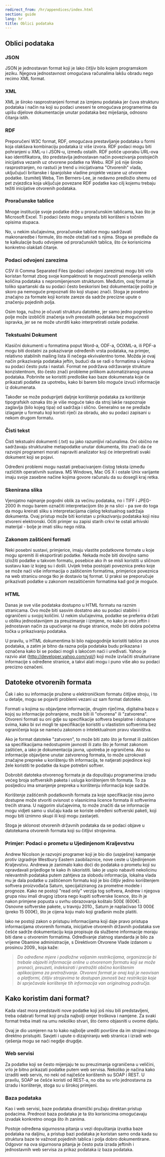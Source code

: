 ```yaml
---
redirect_from: /hr/appendices/index.html
section: guide
lang: hr
title: Oblici podataka
---
```


## Oblici podataka

### JSON

JSON je jednostavan format koji je lako čitljiv bilo kojem programskom jeziku. Njegova jednostavnost omogućava računalima lakšu obradu nego recimo XML format.

### XML

XML je široko rasprostranjeni format za izmjenu podataka jer čuva strukturu podataka i način na koji su podaci uneseni te omogućava programerima da upišu dijelove dokumentacije unutar podataka bez miješanja, odnosno čitanja istih.

### RDF

Preporučeni W3C format, RDF, omogućava prestavljanje podataka u formi koja olakšava kombinaciju podataka iz više izvora. RDF podaci mogu biti pohranjeni u XML-u i JSON-u, između ostalih. RDF potiče uporabu URL-ova kao identifikatora, što predstavlja jednostavan način povezivanja postojećih inicijativa vezanih uz otvorene podatke na Webu. RDF još nije široko rasprostranjen, no rastući je trend u inicijativama "Otvorenih" vlada, uključujući britanske i španjolske vladine projekte vezane uz otvorene podatke. Izumitelj Weba, Tim Berners-Lee, je nedavno predložio shemu od pet zvjezdica koja uključuje povezane RDF podatke kao cilj kojemu trebaju težiti inicijative otvorenih podataka.

### Proračunske tablice

Mnoge institucije svoje podatke drže u proračunskim tablicama, kao što je Microsoft Excel. Ti podaci često mogu smjesta biti korišteni s točnim opisima stupaca.

No, u nekim slučajevima, proračunske tablice mogu sadržavati makronaredbe i formule, što može otežati rad s njima. Stoga se predlaže da te kalkulacije budu odvojene od proračunskih tablica, što će korisnicima konkretno olakšati čitanje.

### Podaci odvojeni zarezima

CSV ili Comma Separated Files (podaci odvojeni zarezima) mogu biti vrlo koristan format zbog svoje kompaktnosti te mogućnosti prenošenja velikih količina podataka s nepromijenjenom strukturom. Međutim, ovaj format je toliko spartanski da su podaci često beskorisni bez dokumentacije pošto je skoro pa nemoguće prepoznati što koji stupac znači. Stoga je posebno značajno za formate koji koriste zareze da sadrže precizne upute o značenju pojedinih polja.

Osim toga, nužno je očuvati strukturu datoteke, jer samo jedno pogrešno polje može izobličiti značenja svih preostalih podataka bez mogućnosti ispravka, jer se ne može utvrditi kako interpretirati ostale podatke.

### Tekstualni Dokument

Klasični dokumenti u formatima poput Word-a, ODF-a, OOXML-a, ili PDF-a mogu biti dostatni za pokazivanje određenih vrsta podataka, na primjer, relativno stabilnih mailing lista ili nečega ekvivalentno tome. Možda je ovaj način prikazivanja podataka jeftin, budući da se radi o formatima u kojima su podaci često puta i nastali. Format ne podržava održavanje strukture konzistentnom, što često znači probleme prilikom automatiziranog unosa podataka. Pobrinite se koristiti predloške kao baze dokumenata koje će prikazati podatke za upotrebu, kako bi barem bilo moguće izvući informacije iz dokumenata.

Također se može poduprijeti daljnje korištenje podataka za korištenje tipografskih oznaka što je više moguće tako da stroj lakše raspoznaje zaglavlja (bilo kojeg tipa) od sadržaja i slično. Generalno se ne predlaže izlaganje u formatu koji koristi riječi za obradu, ako su podaci zapisani u nekom drugom formatu.

### Čisti tekst

Čisti tekstualni dokumenti (.txt) su jako razumljivi računalima. Oni obično ne sadržavaju strukturalne metapodatke unutar dokumenta, što znači da će razvojni programeri morati napraviti analizator koji će interpretirati svaki dokument koji se pojavi.

Određeni problemi mogu nastati prebacivanjem čistog teksta između različitih operativnih sustava. MS Windows, Mac OS X i ostale Unix varijante imaju svoje zasebne načine kojima govore računalu da su dosegli kraj retka.

### Skenirana slika

Vjerojatno najmanje pogodni oblik za većinu podataka, no i TIFF i JPEG-2000 ih mogu barem označiti interpretacijom što je na slici - pa sve do toga da mogu kreirati sliku s interpretacijama cijelog tekstualnog sadržaja dokumenta. Ovaj pristup može biti koristan u prikazivanju podataka koji nisu stvoreni elektronski. Očiti primjer su zapisi starih crkvi te ostali arhivski materijal - bolje je imati sliku nego ništa.

### Zakonom zaštićeni formati

Neki posebni sustavi, primjerice, imaju vlastite podatkovne formate u koje mogu spremiti ili eksportirati podatke. Nekada može biti dovoljno samo izložiti podatke u takvom formatu, posebice ako ih se misli koristiti u sličnom sustavu kao iz kojeg su i došli. Uvijek treba postojati poveznica preko koje se može naći više informacija o zaštićenim formatima, primjerice poveznica na web stranicu onoga tko je dostavio taj format. U praksi se preporučuje prikazivati podatke u zakonom nezaštićenim formatima kad god je moguće.

### HTML

Danas je sve više podataka dostupno u HTML formatu na raznim stranicama. Ovo može biti sasvim dostatno ako su podaci stabilni i ograničeni u svojoj količini. U nekim slučajevima, podatke se preferira držati u obliku jednostavnijem za preuzimanje i izmjene, no kako je ovo jeftin i jednostavan način za upućivanje na druge stranice, može biti dobra početna točka u prikazivanju podataka.

U pravilu, u HTML dokumentima bi bilo najpogodnije koristiti tablice za unos podataka, a zatim je bitno da razna polja podataka budu prikazana i označena kako bi se podaci mogli s lakoćom naći i uređivati. Yahoo je razvio alat (<http://developer.yahoo.com/yql/>) koji može izvlačiti strukturirane informacije s određene stranice, a takvi alati mogu i puno više ako su podaci precizno označeni.

## Datoteke otvorenih formata

Čak i ako su informacije pružene u elektroničkom formatu čitljive stroju, i to u detalje, mogu se pojaviti problemi vezani uz sam format datoteke.

Formati u kojima su objavljene informacije, drugim riječima, digitalna baza u kojoj su informacije pohranjene, može biti ili "otvorena" ili "zatvorena". Otvoreni formati su oni gdje su specifikacije softvera besplatne i dostupne svima, kako bi svi mogli te specifikacije koristiti u vlastistim softverima bez ograničenja koja se nameću zakonom o intelektualnom pravu vlasništva.

Ako je format datoteke "zatvoren", to može biti zato što je format ili zaštićen sa specifikacijama nedostupnim javnosti ili zato što je format zakonom zaštićen, a iako je dokumentacija javna, upotreba je ograničena. Ako su informacije objavljene unutar zatvorenog formata, to može uzrokovati značajne prepreke u korištenju tih informacija, te natjerati pojedince koji žele koristiti te podatke da kupe potrebni softver.

Dobrobit datoteka otvorenog formata je da dopuštaju programerima izradu većeg broja softverskih paketa i usluga korištenjem tih formata. To za posljedicu ima smanjenje prepreka u korištenju informacija koje sadrže.

Korištenje zaštićenih podatkovnih formata za koje specifikacije nisu javno dostupne može stvoriti ovisnost o vlasnicima licence formata ili softverima trećih strana. U najgorim slučajevima, to može značiti da se informacije mogu vidjeti samo u slučaju kada se koriste određeni softverski paketi, koji mogu biti iznimno skupi ili koji mogu zastarjeti.

Stoga je sklonost otvorenih državnih podataka da se podaci objave u datotekama otvorenih formata koji su čitljivi strojevima.

### Primjer: Podaci o prometu u Ujedinjenom Kraljevstvu

Andrew Nicolson je razvojni programer koji je bio dio (uspješne) kampanje protiv izgradnje Westbury Eastern zaobilaznice, nove ceste u Ujedinjenom Kraljevstvu. Andrewa je zanimalo kako doći do podataka o prometu koji su opravdavali prijedloge te kako ih iskoristiti. Iako je uspio nabaviti nekolicinu relevantnih podataka putem zahtjeva za slobodu informacija, lokalna vlada mu je dala podatke u zaštićenom formatu koji je bio čitljiv jedino korištenjem softvera proizvođača Saturn, specijaliziranog za prometne modele i prognoze. Kako ne postoji "read only" verzija tog softvera, Andrew i njegova grupa nisu imali drugog izbora nego kupiti softverske licence, što ih je nakon primjene popusta u svrhu obrazovanja koštalo 500£ (600€). Osnovne softverske pakete, u travnju 2010., Saturn je naplaćivao 13 000£ (preko 15 000€), što je cijena koju malo koji građanin može platiti.

Iako ne postoji zakon o pristupu informacijama koji daje pravo pristupa informacijama otvorenih formata, inicijative otvorenih državnih podataka sve češće sadrže dokumentaciju koja propisuje da službene informacije moraju biti dane u otvorenim formatima. Određivanje zlatnog standarda je bilo za vrijeme Obamine administracije, s Direktivom Otvorene Vlade izdanom u prosincu 2009., koja kaže:

> *Do određene mjere i podložne valjanim restrikcijama, organizacije bi trebale objaviti informacije online u otvorenom formatu koji se može pronaći, preuzeti, indeksirati i pretražiti obično korištenim aplikacijama za pretraživanje. Otvoreni format je onaj koji je neovisan o platformi, čitljiv strojevima te dostupan javnosti bez restrikcija koje bi sprječavale korištenje tih informacija van originalnog područja.*

## Kako koristim dani format?

Kada vlast mora predstaviti nove podatke koji još nisu bili predstavljeni, treba odabrati format koji pruža najbolji omjer troškova i namjene. Za svaki format treba imati na umu nekoliko stvari, što ćemo objasniti u ovome dijelu.

Ovaj je dio usmjeren na to kako najbolje urediti površine da im strojevi mogu direktno pristupiti. Savjeti i upute o dizajniranju web stranica i izradi web rješenja mogu se naći negdje drugdje.

### Web servisi

Za podatke koji se često mijenjaju te su preuzimanja ograničena u veličini, vrlo je bitno prikazati podatke putem web servisa. Nekoliko je načina kako izraditi web servis, no neki od najčešće korištenih su SOAP i REST. U pravilu, SOAP se češće koristi od REST-a, no oba su vrlo jednostavna za izradu i korištenje, stoga su u širokoj primjeni.

### Baza podataka

Kao i web servisi, baze podataka dinamički pružaju direktan pristup podacima. Prednost baza podataka je ta što korisnicima omogućavaju izvadak konkretno onoga što ih zanima.

Postoje određena sigurnosna pitanja u vezi dopuštanja izvatka baze podataka na daljinu, a pristup bazi podataka je koristan samo onda kada su struktura baze te važnost pojedinih tablica i polja dobro dokumentirane. Odgovor na ova sigurnosna pitanja je često puta izrada jeftinih i jednostavnih web servisa za prikaz podataka iz baza podataka.